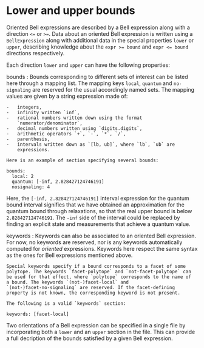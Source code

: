 Lower and upper bounds
======================

Oriented Bell expressions are described by a Bell expression along with
a direction `<=` or `>=`. Data about an oriented Bell expression is
written using a `BellExpression` along with additional data in the
special properties `lower` or `upper`, describing knowledge about the
`expr >= bound` and `expr <= bound` directions respectively.

Each direction `lower` and `upper` can have the following properties:

bounds
:   Bounds corresponding to different sets of interest can be listed
    here through a mapping list. The mapping keys `local`, `quantum` and
    `no-signaling` are reserved for the usual accordingly named sets.
    The mapping values are given by a string expression made of:

    -   integers,
    -   infinity written `inf`,
    -   rational numbers written down using the format
        `numerator/denominator`,
    -   decimal numbers written using `digits.digits`,
    -   arithmetic operators `+`, `-`, `*`, `/`,
    -   parenthesis,
    -   intervals written down as `[lb, ub]`, where `lb`, `ub` are
        expressions.

    Here is an example of section specifying several bounds:

~~~~ {.sourceCode .yaml}
bounds:
  local: 2
  quantum: [-inf, 2.828427124746191]
  nosignaling: 4
~~~~

Here, the `[-inf, 2.828427124746191]` interval expression for the
quantum bound interval signifies that we have obtained an approximation
for the quantum bound through relaxations, so that the real upper bound
is below `2.828427124746191`. The `-inf` side of the interval could be
replaced by finding an explicit state and measurements that achieve a
quantum value.

keywords
:   Keywords can also be associated to an oriented Bell expression. For
    now, no keywords are reserved, nor is any keywords automatically
    computed for *oriented* expressions. Keywords here respect the same
    syntax as the ones for Bell expressions mentioned above.

    Special keywords specify if a bound corresponds to a facet of some
    polytope. The keywords `facet-polytope` and `not-facet-polytope` can
    be used for that effect, where `polytope` corresponds to the name of
    a bound. The keywords `(not-)facet-local` and
    `(not-)facet-no-signaling` are reserved. If the facet-defining
    property is not known, the corresponding keyword is not present.

    The following is a valid `keywords` section:

~~~~ {.sourceCode .yaml}
keywords: [facet-local]
~~~~

Two orientations of a Bell expression can be specified in a single file
by incorporating both a `lower` and an `upper` section in the file. This
can provide a full decription of the bounds satisfied by a given Bell
expression.

